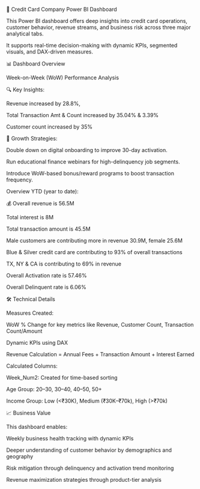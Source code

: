 🧾 Credit Card Company Power BI Dashboard


This Power BI dashboard offers deep insights into credit card operations, customer behavior, revenue streams, and business risk across three major analytical tabs. 

It supports real-time decision-making with dynamic KPIs, segmented visuals, and DAX-driven measures.



📊 Dashboard Overview

Week-on-Week (WoW) Performance Analysis


🔍 Key Insights:

Revenue increased by 28.8%,

Total Transaction Amt & Count increased by 35.04% & 3.39%

Customer count increased by 35%



🚀 Growth Strategies:

Double down on digital onboarding to improve 30-day activation.

Run educational finance webinars for high-delinquency job segments.

Introduce WoW-based bonus/reward programs to boost transaction frequency.




Overview YTD (year to date):


💰 Overall revenue is 56.5M

Total interest is 8M

Total transaction amount is 45.5M

Male customers are contributing more in revenue 30.9M, female 25.6M

Blue & Silver credit card are contributing to 93% of overall transactions

TX, NY & CA is contributing to 69% in revenue

Overall Activation rate is 57.46%

Overall Delinquent rate is 6.06%




🛠️ Technical Details

Measures Created:

WoW % Change for key metrics like Revenue, Customer Count, Transaction Count/Amount

Dynamic KPIs using DAX

Revenue Calculation = Annual Fees + Transaction Amount + Interest Earned

Calculated Columns:

Week_Num2: Created for time-based sorting

Age Group: 20–30, 30–40, 40–50, 50+

Income Group: Low (<₹30K), Medium (₹30K–₹70k), High (>₹70k)



📈 Business Value

This dashboard enables:

Weekly business health tracking with dynamic KPIs

Deeper understanding of customer behavior by demographics and geography

Risk mitigation through delinquency and activation trend monitoring

Revenue maximization strategies through product-tier analysis
